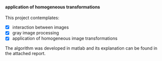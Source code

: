 #### application of homogeneous transformations
This project contemplates:
- [X] interaction between images
- [X] gray image processing
- [X] application of homogeneous image transformations

The algorithm was developed in matlab and its explanation can be found in the attached report.

